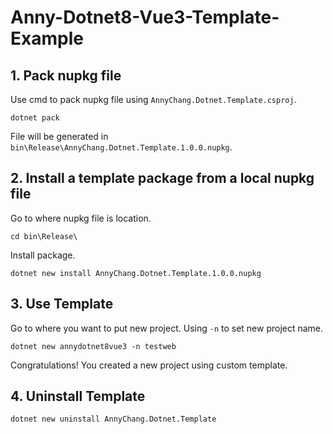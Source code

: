 # Anny-Dotnet8-Vue3-Template-Example

## 1. Pack nupkg file

Use cmd to pack nupkg file using `AnnyChang.Dotnet.Template.csproj`.

```
dotnet pack
```

File will be generated in `bin\Release\AnnyChang.Dotnet.Template.1.0.0.nupkg`.

## 2. Install a template package from a local nupkg file

Go to where nupkg file is location.

```
cd bin\Release\
```

Install package.

```
dotnet new install AnnyChang.Dotnet.Template.1.0.0.nupkg
```

## 3. Use Template

Go to where you want to put new project. Using `-n` to set new project name.

```
dotnet new annydotnet8vue3 -n testweb
```

Congratulations! You created a new project using custom template.

## 4. Uninstall Template

```
dotnet new uninstall AnnyChang.Dotnet.Template
```